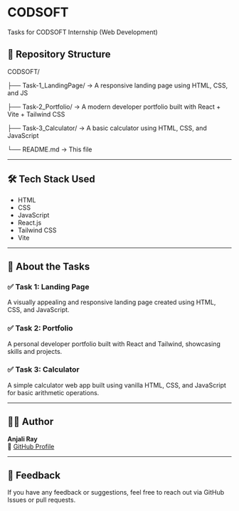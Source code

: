 # CODSOFT

Tasks for CODSOFT Internship (Web Development)

## 📁 Repository Structure

CODSOFT/

├── Task-1_LandingPage/     → A responsive landing page using HTML, CSS, and JS

├── Task-2_Portfolio/       → A modern developer portfolio built with React + Vite + Tailwind CSS

├── Task-3_Calculator/      → A basic calculator using HTML, CSS, and JavaScript

└── README.md               → This file


---

## 🛠️ Tech Stack Used

- HTML
- CSS
- JavaScript
- React.js
- Tailwind CSS
- Vite

---

## 📌 About the Tasks

### ✅ Task 1: Landing Page  
A visually appealing and responsive landing page created using HTML, CSS, and JavaScript.

### ✅ Task 2: Portfolio  
A personal developer portfolio built with React and Tailwind, showcasing skills and projects.

### ✅ Task 3: Calculator  
A simple calculator web app built using vanilla HTML, CSS, and JavaScript for basic arithmetic operations.

---

## 👩‍💻 Author

**Anjali Ray**  
🔗 [GitHub Profile](https://github.com/anjali-rayy)

---

## 💬 Feedback

If you have any feedback or suggestions, feel free to reach out via GitHub Issues or pull requests.
